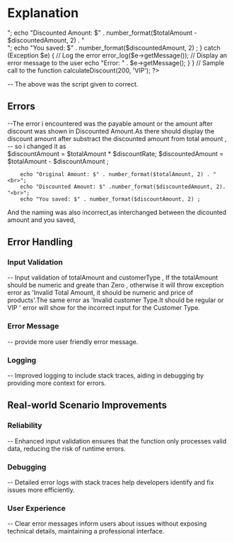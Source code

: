 # Explanation

<?php

function calculateDiscount($totalAmount, $customerType) {
    try {
        // Validate inputs
        if (!is_numeric($totalAmount) || $totalAmount <= 0) {
            throw new Exception('Invalid total amount. It should be a positive number.');
        }

        $validCustomerTypes = ['VIP', 'Regular'];
        if (!in_array($customerType, $validCustomerTypes)) {
            throw new Exception('Invalid customer type. It should be either VIP or Regular.');
        }

        // Determine the discount rate based on customer type
        $discountRate = 0.0;
        if ($customerType == 'VIP') {
            $discountRate = 0.20;
        } else if ($customerType == 'Regular') {
            $discountRate = 0.10;
        }

        // Calculate discounted amount
        $discountedAmount = $totalAmount * $discountRate;

        // Output the results
        echo "Original Amount: $" . number_format($totalAmount, 2) . "<br>";
        echo "Discounted Amount: $" . number_format($totalAmount - $discountedAmount, 2) . "<br>"; 
        echo "You saved: $" . number_format($discountedAmount, 2) ;

    } catch (Exception $e) {
        // Log the error
        error_log($e->getMessage());

        // Display an error message to the user
        echo "Error: " . $e->getMessage();
    }
}

// Sample call to the function
calculateDiscount(200, 'VIP');
?>
 -- The above was the script given to correct.
 ## Errors
 --The error i encountered was the payable amount or the amount after discount was shown in Discounted Amount.As there should      display the discount amount after substract  the discounted amount from total amount , 
-- so i changed it as       
        $discountAmount = $totalAmount * $discountRate;
        $discountedAmount = $totalAmount - $discountAmount ; 
    
        echo "Original Amount: $" . number_format($totalAmount, 2) . "<br>";
        echo "Discounted Amount: $" .number_format($discountedAmount, 2). "<br>"; 
        echo "You saved: $" . number_format($discountAmount, 2) ;
 
And the naming was also incorrect,as interchanged between the dicounted amount and you saved,

## Error Handling

### Input Validation
-- Input validation of totalAmount and customerType , If the totalAmount should be numeric and greate than Zero , otherwise it will  throw exception error as 'Invalid Total Amount, it should be numeric and price of products'.The same error as 'Invalid customer Type.It should be regular or VIP ' error will show for the incorrect input for the Customer Type.

### Error Message
-- provide more user friendly error message.

### Logging 
-- Improved logging to include stack traces, aiding in debugging by providing more context for errors.

## Real-world Scenario Improvements

### Reliability
-- Enhanced input validation ensures that the function only processes valid data, reducing the risk of runtime errors.

### Debugging
-- Detailed error logs with stack traces help developers identify and fix issues more efficiently.

### User Experience
-- Clear error messages inform users about issues without exposing technical details, maintaining a professional interface.
 
    



